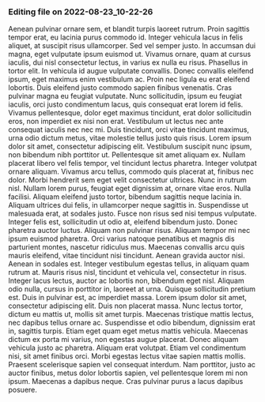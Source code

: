 

### Editing file on 2022-08-23_10-22-26

Aenean pulvinar ornare sem, et blandit turpis laoreet rutrum. Proin sagittis tempor erat, eu lacinia purus commodo id. Integer vehicula lacus in felis aliquet, at suscipit risus ullamcorper. Sed vel semper justo. In accumsan dui magna, eget vulputate ipsum euismod ut. Vivamus ornare, quam at cursus iaculis, dui nisl consectetur lectus, in varius ex nulla eu risus. Phasellus in tortor elit. In vehicula id augue vulputate convallis. Donec convallis eleifend ipsum, eget maximus enim vestibulum ac. Proin nec ligula eu erat eleifend lobortis. Duis eleifend justo commodo sapien finibus venenatis.
Cras pulvinar magna eu feugiat vulputate. Nunc sollicitudin, ipsum eu feugiat iaculis, orci justo condimentum lacus, quis consequat erat lorem id felis. Vivamus pellentesque, dolor eget maximus tincidunt, erat dolor sollicitudin eros, non imperdiet ex nisi non erat. Vestibulum ut lectus nec ante consequat iaculis nec nec mi. Duis tincidunt, orci vitae tincidunt maximus, urna odio dictum metus, vitae molestie tellus justo quis risus. Lorem ipsum dolor sit amet, consectetur adipiscing elit. Vestibulum suscipit nunc ipsum, non bibendum nibh porttitor ut. Pellentesque sit amet aliquam ex. Nullam placerat libero vel felis tempor, vel tincidunt lectus pharetra. Integer volutpat ornare aliquam.
Vivamus arcu tellus, commodo quis placerat at, finibus nec dolor. Morbi hendrerit sem eget velit consectetur ultrices. Nunc in rutrum nisl. Nullam lorem purus, feugiat eget dignissim at, ornare vitae eros. Nulla facilisi. Aliquam eleifend justo tortor, bibendum sagittis neque lacinia in. Aliquam ultrices dui felis, in ullamcorper neque sagittis in. Suspendisse ut malesuada erat, at sodales justo. Fusce non risus sed nisi tempus vulputate. Integer felis est, sollicitudin ut odio at, eleifend bibendum justo. Donec pharetra auctor luctus. Aliquam non pulvinar risus. Aliquam tempor mi nec ipsum euismod pharetra. Orci varius natoque penatibus et magnis dis parturient montes, nascetur ridiculus mus. Maecenas convallis arcu quis mauris eleifend, vitae tincidunt nisi tincidunt. Aenean gravida auctor nisi.
Aenean in sodales est. Integer vestibulum egestas tellus, in aliquam quam rutrum at. Mauris risus nisl, tincidunt et vehicula vel, consectetur in risus. Integer lacus lectus, auctor ac lobortis non, bibendum eget nisl. Aliquam odio nulla, cursus in porttitor in, laoreet at urna. Quisque sollicitudin pretium est. Duis in pulvinar est, ac imperdiet massa. Lorem ipsum dolor sit amet, consectetur adipiscing elit. Duis non placerat massa. Nunc lectus tortor, dictum eu mattis ut, mollis sit amet turpis. Maecenas tristique mattis lectus, nec dapibus tellus ornare ac.
Suspendisse et odio bibendum, dignissim erat in, sagittis turpis. Etiam eget quam eget metus mattis vehicula. Maecenas dictum ex porta mi varius, non egestas augue placerat. Donec aliquam vehicula justo ac pharetra. Aliquam erat volutpat. Etiam vel condimentum nisi, sit amet finibus orci. Morbi egestas lectus vitae sapien mattis mollis. Praesent scelerisque sapien vel consequat interdum. Nam porttitor, justo ac auctor finibus, metus dolor lobortis sapien, vel pellentesque lorem mi non ipsum. Maecenas a dapibus neque. Cras pulvinar purus a lacus dapibus posuere.


